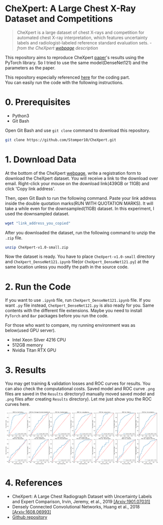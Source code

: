 # CheXpert: A Large Chest X-Ray Dataset and Competitions
> CheXpert is a large dataset of chest X-rays and competition for automated chest X-ray interpretation, which features uncertainty labels and radiologist-labeled reference standard evaluation sets. *- from the CheXpert [webpage](https://stanfordmlgroup.github.io/competitions/chexpert/) description*

This repository aims to reproduce CheXpert [paper](https://arxiv.org/pdf/1901.07031.pdf)'s results using the PyTorch library.
So I tried to use the same model(DenseNet121) and the parameters as the paper.

This repository especially referenced [here](https://github.com/gaetandi/cheXpert) for the coding part.  
You can easily run the code with the following instructions.

# 0. Prerequisites
- Python3
- Git Bash

Open Git Bash and use `git clone` command to download this repository.
```bash
git clone https://github.com/Stomper10/CheXpert.git
```

# 1. Download Data
At the bottom of the CheXpert [webpage](https://stanfordmlgroup.github.io/competitions/chexpert/), write a registration form to download the CheXpert dataset.
You will receive a link to the download over email. Right-click your mouse on the download link(439GB or 11GB) and click 'Copy link address'.

Then, open Git Bash to run the following command. Paste your link address inside the double quotation marks(RUN WITH QUOTATION MARKS). It will take a while even for the downsampled(11GB) dataset. In this experiment, I used the downsampled dataset.
```bash
wget "link_address_you_copied"
```

After you downloaded the dataset, run the following command to unzip the `.zip` file.
```bash
unzip CheXpert-v1.0-small.zip
```

Now the dataset is ready. You have to place `CheXpert-v1.0-small` directory and `CheXpert_DenseNet121.ipynb` file(or `CheXpert_DenseNet121.py`) at the same location unless you modify the path in the source code.

# 2. Run the Code
If you want to use `.ipynb` file, run `CheXpert_DenseNet121.ipynb` file. If you want `.py` file instead, `CheXpert_DenseNet121.py` is also ready for you. Same contents with the different file extensions. Maybe you need to install `PyTorch` and `Bar` packages before you run the code.  

For those who want to compare, my running environment was as below(used GPU server).
* Intel Xeon Silver 4216 CPU
* 512GB memory
* Nvidia Titan RTX GPU

# 3. Results
You may get training & validation losses and ROC curves for results. You can also check the computational costs. Saved model and ROC curve `.png` files are saved in the `Results` directory(I manually moved saved model and `.png` files after creating `Results` directory). Let me just show you the ROC curves here.


![](https://github.com/Stomper10/CheXpert/blob/master/Results/ROCfor10%25.png)

# 4. References
- CheXpert: A Large Chest Radiograph Dataset with Uncertainty Labels and Expert Comparison, Irvin, Jeremy, et al., 2019 [[Arxiv:1901.07031]](https://arxiv.org/pdf/1901.07031.pdf)
- Densely Connected Convolutional Networks, Huang et al., 2018 [[Arxiv:1608.06993]](https://arxiv.org/pdf/1608.06993.pdf)
- [Github repository](https://github.com/gaetandi/cheXpert)
